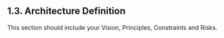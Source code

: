 ## 1.3. Architecture Definition

This section should include your Vision, Principles, Constraints and Risks.
